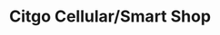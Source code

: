 ---
title: "Citgo Cellular/Smart Shop"
url: /athens/citgo-cellular-smart-shop/
shop: mobile phone
---